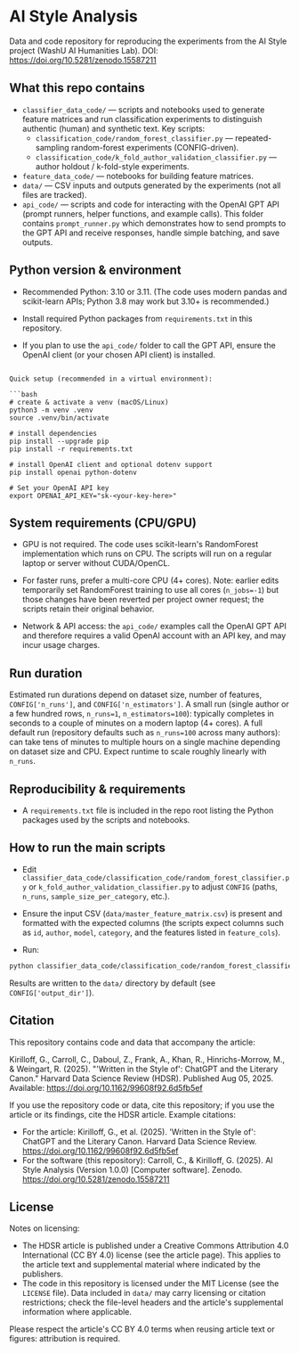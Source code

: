 # AI Style Analysis

Data and code repository for reproducing the experiments from the AI Style project (WashU AI Humanities Lab). DOI: https://doi.org/10.5281/zenodo.15587211

## What this repo contains

- `classifier_data_code/` — scripts and notebooks used to generate feature matrices and run classification experiments to distinguish authentic (human) and synthetic text. Key scripts:
  - `classification_code/random_forest_classifier.py` — repeated-sampling random-forest experiments (CONFIG-driven).
  - `classification_code/k_fold_author_validation_classifier.py` — author holdout / k-fold-style experiments.
- `feature_data_code/` — notebooks for building feature matrices.
- `data/` — CSV inputs and outputs generated by the experiments (not all files are tracked).
- `api_code/` — scripts and code for interacting with the OpenAI GPT API (prompt runners, helper functions, and example calls). This folder contains `prompt_runner.py` which demonstrates how to send prompts to the GPT API and receive responses, handle simple batching, and save outputs.


## Python version & environment
- Recommended Python: 3.10 or 3.11. (The code uses modern pandas and scikit-learn APIs; Python 3.8 may work but 3.10+ is recommended.)
- Install required Python packages from `requirements.txt` in this repository.

- If you plan to use the `api_code/` folder to call the GPT API, ensure the OpenAI client (or your chosen API client) is installed. 
```

Quick setup (recommended in a virtual environment):

```bash
# create & activate a venv (macOS/Linux)
python3 -m venv .venv
source .venv/bin/activate

# install dependencies
pip install --upgrade pip
pip install -r requirements.txt

# install OpenAI client and optional dotenv support
pip install openai python-dotenv

# Set your OpenAI API key
export OPENAI_API_KEY="sk-<your-key-here>"

```

## System requirements (CPU/GPU)
- GPU is not required. The code uses scikit-learn's RandomForest implementation which runs on CPU. The scripts will run on a regular laptop or server without CUDA/OpenCL.
- For faster runs, prefer a multi-core CPU (4+ cores). Note: earlier edits temporarily set RandomForest training to use all cores (`n_jobs=-1`) but those changes have been reverted per project owner request; the scripts retain their original behavior.

- Network & API access: the `api_code/` examples call the OpenAI GPT API and therefore requires a valid OpenAI account with an API key, and may incur usage charges. 


## Run duration
Estimated run durations depend on dataset size, number of features, `CONFIG['n_runs']`, and `CONFIG['n_estimators']`. A small run (single author or a few hundred rows, `n_runs=1`, `n_estimators=100`): typically completes in seconds to a couple of minutes on a modern laptop (4+ cores). A full default run (repository defaults such as `n_runs=100` across many authors): can take tens of minutes to multiple hours on a single machine depending on dataset size and CPU. Expect runtime to scale roughly linearly with `n_runs`.

## Reproducibility & requirements
- A `requirements.txt` file is included in the repo root listing the Python packages used by the scripts and notebooks.

## How to run the main scripts
- Edit `classifier_data_code/classification_code/random_forest_classifier.py` or `k_fold_author_validation_classifier.py` to adjust `CONFIG` (paths, `n_runs`, `sample_size_per_category`, etc.).
- Ensure the input CSV (`data/master_feature_matrix.csv`) is present and formatted with the expected columns (the scripts expect columns such as `id`, `author`, `model`, `category`, and the features listed in `feature_cols`).

- Run:

```bash
python classifier_data_code/classification_code/random_forest_classifier.py
```

Results are written to the `data/` directory by default (see `CONFIG['output_dir']`).


## Citation
This repository contains code and data that accompany the article:

Kirilloff, G., Carroll, C., Daboul, Z., Frank, A., Khan, R., Hinrichs-Morrow, M., & Weingart, R. (2025). "'Written in the Style of': ChatGPT and the Literary Canon." Harvard Data Science Review (HDSR). Published Aug 05, 2025. Available: https://doi.org/10.1162/99608f92.6d5fb5ef

If you use the repository code or data, cite this repository; if you use the article or its findings, cite the HDSR article. Example citations:

- For the article:
  Kirilloff, G., et al. (2025). 'Written in the Style of': ChatGPT and the Literary Canon. Harvard Data Science Review. https://doi.org/10.1162/99608f92.6d5fb5ef
- For the software (this repository):
  Carroll, C., & Kirilloff, G. (2025). AI Style Analysis (Version 1.0.0) [Computer software]. Zenodo. https://doi.org/10.5281/zenodo.15587211

## License
Notes on licensing:

- The HDSR article is published under a Creative Commons Attribution 4.0 International (CC BY 4.0) license (see the article page). This applies to the article text and supplemental material where indicated by the publishers.
- The code in this repository is licensed under the MIT License (see the `LICENSE` file). Data included in `data/` may carry licensing or citation restrictions; check the file-level headers and the article's supplemental information where applicable.

Please respect the article's CC BY 4.0 terms when reusing article text or figures: attribution is required.


